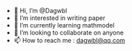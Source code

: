 - 👋 Hi, I’m @Dagwbl
- 👀 I’m interested in writing paper
- 🌱 I’m currently learning mathmodel
- 💞️ I’m looking to collaborate on anyone
- 📫 How to reach me : dagwbl@qq.com

<!---
Dagwbl/Dagwbl is a ✨ special ✨ repository because its `README.md` (this file) appears on your GitHub profile.
You can click the Preview link to take a look at your changes.
--->
